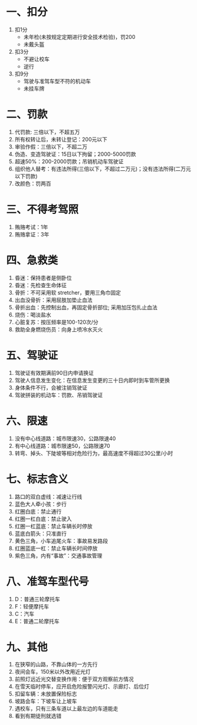 # 一、扣分
1. 扣1分
   + 未年检(未按规定定期进行安全技术检验)，罚200
   + 未戴头盔
2. 扣3分
   + 不避让校车
   + 逆行
3. 扣9分
   + 驾驶与准驾车型不符的机动车
   + 未挂车牌

# 二、罚款
1. 代罚款: 三倍以下，不超五万
2. 所有权转让后，未转让登记：200元以下
3. 审验作假：三倍以下，不超二万
4. 伪造、变造驾驶证：15日以下拘留；2000-5000罚款
5. 超速50%：200-2000罚款；吊销机动车驾驶证
6. 组织他人替考：有违法所得(三倍以下，不超过二万元)；没有违法所得(二万元以下罚款)
7. 改颜色：罚两百

# 三、不得考驾照
1. 贿赂考试：1年
2. 贿赂拿证：3年

# 四、急救类
1. 昏迷：保持患者是侧卧位
2. 昏迷：先检查生命体征
3. 骨折：不可采用软 stretcher，要用三角巾固定
4. 出血没骨折：采用屈肢加垫止血法
5. 骨折出血：先控制出血，再固定骨折部位; 采用加压包扎止血法
6. 烧伤：喝淡盐水
7. 心脏复苏：按压频率是100-120次/分
8. 救助全身燃烧伤员：向身上喷冷水灭火

# 五、驾驶证
1. 驾驶证有效期满前90日内申请换证
2. 驾驶人信息发生变化：在信息发生变更的三十日内即时到车管所更换
3. 身体条件不行，会被注销驾驶证
4. 驾驶拼装的机动车：罚款、吊销驾驶证

# 六、限速
1. 没有中心线道路：城市限速30，公路限速40
2. 有中心线道路：城市限速50，公路限速70
3. 转弯、掉头、下陡坡等相对危险行为，最高速度不得超过30公里/小时

# 七、标志含义
1. 路口的双白虚线：减速让行线
2. 蓝色大人牵小孩：步行
3. 红圈白底：禁止通行
4. 红圈一杠白底：禁止驶入
5. 红圈一杠蓝底：禁止车辆长时停放
6. 蓝底白箭头：只准直行
7. 黄色三角，小车追尾火车：事故易发路段
8. 红圈蓝底一杠：禁止车辆长时间停放
9. 紫色三角，内有“事故”：交通事故管理

# 八、准驾车型代号
1. D：普通三轮摩托车
2. F：轻便摩托车
3. C：汽车
4. E：普通二轮摩托车


# 九、其他
1. 在狭窄的山路，不靠山体的一方先行
2. 夜间会车，150米以外改用近光灯
3. 前照灯远近光交替变换作用：便于双方观察前方情况
4. 在雪天临时停车，应开启危险报警闪光灯、示廊灯、后位灯
5. 扣留车辆：未放置保险标志
6. 坡路会车：下坡车让上坡车
7. 遇校车，只有三条车道以上最左边的车道能走
8. 看到有期徒刑就选错